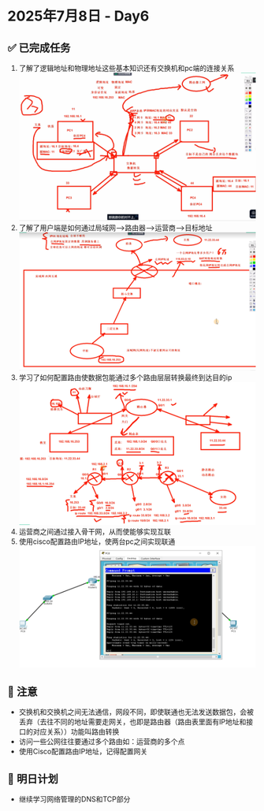 # 2025年7月8日 - Day6 
## ✅ 已完成任务
1. 了解了逻辑地址和物理地址这些基本知识还有交换机和pc端的连接关系![交换机和PC端连接图](https://github.com/YJUNO6/cloud-devops-learning/blob/main/0_%E6%88%90%E9%95%BF%E6%97%A5%E8%AE%B0/20250706_Day6/screenshot/%E5%B1%8F%E5%B9%95%E6%88%AA%E5%9B%BE%202025-07-08%20143236.png)
2. 了解了用户端是如何通过局域网-->路由器-->运营商-->目标地址![用户到公网的路径图](https://github.com/YJUNO6/cloud-devops-learning/blob/main/0_%E6%88%90%E9%95%BF%E6%97%A5%E8%AE%B0/20250706_Day6/screenshot/%E5%B1%8F%E5%B9%95%E6%88%AA%E5%9B%BE%202025-07-08%20153446.png)
3. 学习了如何配置路由使数据包能通过多个路由层层转换最终到达目的ip![数据包在路由间传输图](https://github.com/YJUNO6/cloud-devops-learning/blob/main/0_%E6%88%90%E9%95%BF%E6%97%A5%E8%AE%B0/20250706_Day6/screenshot/%E5%B1%8F%E5%B9%95%E6%88%AA%E5%9B%BE%202025-07-08%20210829.png)
4. 运营商之间通过接入骨干网，从而使能够实现互联
5. 使用cisco配置路由IP地址，使两台pc之间实现联通![实验结果图](https://github.com/YJUNO6/cloud-devops-learning/blob/main/0_%E6%88%90%E9%95%BF%E6%97%A5%E8%AE%B0/20250706_Day6/screenshot/%E5%B1%8F%E5%B9%95%E6%88%AA%E5%9B%BE%202025-07-09%20111513.png)

## 🐞 注意
* 交换机和交换机之间无法通信，网段不同，即使联通也无法发送数据包，会被丢弃（去往不同的地址需要走网关，也即是路由器（路由表里面有IP地址和接口的对应关系））功能叫路由转换
*  访问一些公网往往要通过多个路由如：运营商的多个点
*  使用Cisco配置路由IP地址，记得配置网关

## 📌 明日计划
* 继续学习网络管理的DNS和TCP部分
